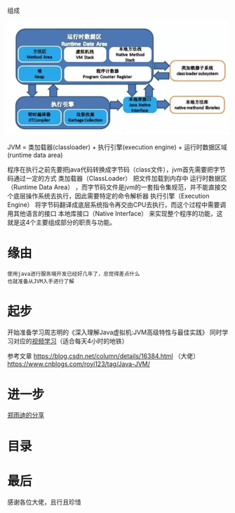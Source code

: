 

组成

![1](https://github.com/RodJohn/JVM/blob/master/img/jvm%E7%BB%84%E6%88%90.png)


JVM = 类加载器(classloader) + 执行引擎(execution engine) + 运行时数据区域(runtime data area)

程序在执行之前先要把java代码转换成字节码（class文件），jvm首先需要把字节码通过一定的方式 类加载器（ClassLoader） 把文件加载到内存中 运行时数据区（Runtime Data Area） ，而字节码文件是jvm的一套指令集规范，并不能直接交个底层操作系统去执行，因此需要特定的命令解析器 执行引擎（Execution Engine） 将字节码翻译成底层系统指令再交由CPU去执行，而这个过程中需要调用其他语言的接口 本地库接口（Native Interface） 来实现整个程序的功能，这就是这4个主要组成部分的职责与功能。



# 缘由

	使用java进行服务端开发已经好几年了，总觉得差点什么
	也就准备从JVM入手进行了解

# 起步
开始准备学习周志明的《深入理解Java虚拟机:JVM高级特性与最佳实践》 
同时学习对应的[视频学习](https://www.bilibili.com/video/av29502877)（适合每天4小时的地铁）

参考文章
https://blog.csdn.net/column/details/16384.html   （大佬）
https://www.cnblogs.com/royi123/tag/Java-JVM/

# 进一步

[郑雨迪的分享](https://time.geekbang.org/column/intro/108)


# 目录



# 最后
    
感谢各位大佬，且行且珍惜

